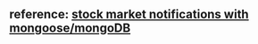 ## reference: [stock market notifications with mongoose/mongoDB](https://thecodebarbarian.com/stock-price-notifications-with-mongoose-and-mongodb-change-streams)
